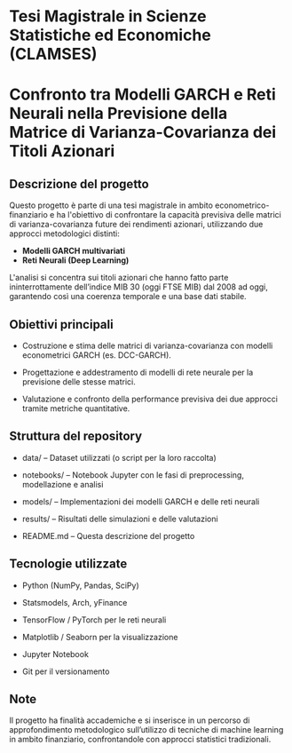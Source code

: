 # Tesi Magistrale in Scienze Statistiche ed Economiche (CLAMSES)
# Confronto tra Modelli GARCH e Reti Neurali nella Previsione della Matrice di Varianza-Covarianza dei Titoli Azionari

## Descrizione del progetto
Questo progetto è parte di una tesi magistrale in ambito econometrico-finanziario e ha l'obiettivo di confrontare la capacità previsiva delle matrici di varianza-covarianza future dei rendimenti azionari, utilizzando due approcci metodologici distinti:

- **Modelli GARCH multivariati**
- **Reti Neurali (Deep Learning)**

L'analisi si concentra sui titoli azionari che hanno fatto parte ininterrottamente dell’indice MIB 30 (oggi FTSE MIB) dal 2008 ad oggi, garantendo così una coerenza temporale e una base dati stabile.

## Obiettivi principali
- Costruzione e stima delle matrici di varianza-covarianza con modelli econometrici GARCH (es. DCC-GARCH).

- Progettazione e addestramento di modelli di rete neurale per la previsione delle stesse matrici.

- Valutazione e confronto della performance previsiva dei due approcci tramite metriche quantitative.

## Struttura del repository
- data/ – Dataset utilizzati (o script per la loro raccolta)

- notebooks/ – Notebook Jupyter con le fasi di preprocessing, modellazione e analisi

- models/ – Implementazioni dei modelli GARCH e delle reti neurali

- results/ – Risultati delle simulazioni e delle valutazioni

- README.md – Questa descrizione del progetto

## Tecnologie utilizzate
- Python (NumPy, Pandas, SciPy)

- Statsmodels, Arch, yFinance

- TensorFlow / PyTorch per le reti neurali

- Matplotlib / Seaborn per la visualizzazione

- Jupyter Notebook

- Git per il versionamento

## Note
Il progetto ha finalità accademiche e si inserisce in un percorso di approfondimento metodologico sull’utilizzo di tecniche di machine learning in ambito finanziario, confrontandole con approcci statistici tradizionali.
